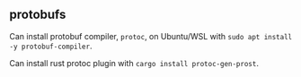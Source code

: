 ## protobufs

Can install protobuf compiler, `protoc`, on Ubuntu/WSL with `sudo apt install -y protobuf-compiler`.

Can install rust protoc plugin with `cargo install protoc-gen-prost`.
